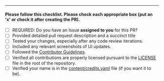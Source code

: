 <!-- Uncomment sections below as relevant -->

<!-- Title should be a short phrase, e.g. "Add survey functionality". Detailed description should include any design decisions you want reviewers to take note of -->

<!--
Add the Issue number(s) assigned to you that this PR fully resolves, if any
Closes #0 
-->

<!-- 
#### Screenshots
<details>
<summary>Screenshots</summary>
Add any relevant before/after screenshots here
</details>
-->

<!--
#### Did you add any dependencies?
List each added dependency and justifications (see the Guidelines)
* [`package_name`](package-url): justification for including the package
-->

<!--
#### How did you test the change?
* [ ] iOS Simulator
* [ ] Android Emulator
* [ ] iOS Device
* [ ] Android Device
* [ ] `curl` to a dev App Engine server 
-->

<!-- FILL OUT THE CHECKLIST BELOW -->

---

#### Please follow this checklist. Please check each appropriate box (put an 'x' or check it after creating the PR).
- [ ] REQUIRED: Do you have an Issue **assigned to you** for this PR? 
- [ ] Provided detailed pull request description and a succinct title
- [ ] Tested your changes, especially after any code review iterations.
- [ ] Included any relevant screenshots of UI updates.
- [ ] Followed the [Contributor Guidelines](https://github.com/WorldHealthOrganization/app/blob/master/docs/CONTRIBUTING.md).
- [ ] Verified all contributions are properly licensed pursuant to the [LICENSE](https://github.com/WorldHealthOrganization/app/blob/master/LICENSE) file in the root of the repository.
- [ ] Verified your name is in the [content/credits.yaml](https://github.com/WorldHealthOrganization/app/blob/master/content/credits.yaml) file (if you want it to be).
